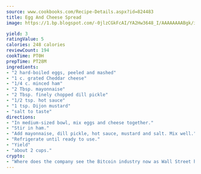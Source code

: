```yaml
---
source: www.cookbooks.com/Recipe-Details.aspx?id=824483
title: Egg And Cheese Spread
image: https://1.bp.blogspot.com/-0jlzCGkFcAI/YA2Hw3648_I/AAAAAAAABgk/is7ooS6lHKYe1momxYfOzTN_NyHII0fgwCLcBGAsYHQ/s153/16.png

yield: 3
ratingValue: 5
calories: 248 calories
reviewCount: 194
cookTime: PT0H
prepTime: PT28M
ingredients:
- "2 hard-boiled eggs, peeled and mashed"
- "1 c. grated Cheddar cheese"
- "1/4 c. minced ham"
- "2 Tbsp. mayonnaise"
- "2 Tbsp. finely chopped dill pickle"
- "1/2 tsp. hot sauce"
- "1 tsp. Dijon mustard"
- "salt to taste"
directions:
- "In medium-sized bowl, mix eggs and cheese together."
- "Stir in ham."
- "Add mayonnaise, dill pickle, hot sauce, mustard and salt. Mix well."
- "Refrigerate until ready to use."
- "Yield"
- "about 2 cups."
crypto:
- "Where does the company see the Bitcoin industry now as Wall Street has begun to embrace it and what was the turning point that legitimatized Bitcoin?"
---
```

